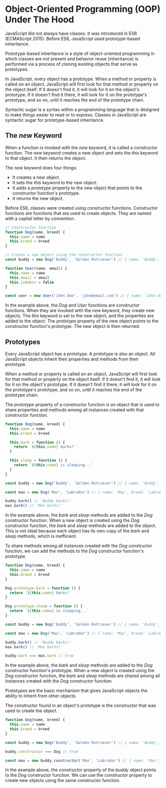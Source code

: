# Object-Oriented Programming (OOP) Under The Hood

JavaScript did not always have classes. It was introduced in ES6 (ECMAScript 2015). Before ES6, JavaScript used prototype-based inheritance.

Prototype-based inheritance is a style of object-oriented programming in which classes are not present and behavior reuse (inheritance) is performed via a process of cloning existing objects that serve as prototypes.

In JavaScript, every object has a prototype. When a method or property is called on an object, JavaScript will first look for that method or property on the object itself. If it doesn't find it, it will look for it on the object's prototype. If it doesn't find it there, it will look for it on the prototype's prototype, and so on, until it reaches the end of the prototype chain.

Syntactic sugar is a syntax within a programming language that is designed to make things easier to read or to express. Classes in JavaScript are syntactic sugar for prototype-based inheritance.

## The _new_ Keyword

When a function is invoked with the _new_ keyword, it is called a constructor function. The _new_ keyword creates a new object and sets the _this_ keyword to that object. It then returns the object.

The _new_ keyword does four things:

- It creates a new object.
- It sets the _this_ keyword to the new object.
- It adds a _prototype_ property to the new object that points to the constructor function's prototype.
- It returns the new object.

Before ES6, classes were created using constructor functions. Constructor functions are functions that are used to create objects. They are named with a capital letter by convention.

```javascript
// Constructor function
function Dog(name, breed) {
  this.name = name
  this.breed = breed
}

// Create a new object using the constructor function
const buddy = new Dog('Buddy', 'Golden Retriever') // { name: 'Buddy', breed: 'Golden Retriever' }

function User(name, email) {
  this.name = name
  this.email = email
  this.isAdmin = false
}

const user = new User('John Doe', 'john@email.com') // { name: 'John Doe', email: 'john@email.com', isAdmin: false }'
```

In the example above, the _Dog_ and _User_ functions are constructor functions. When they are invoked with the _new_ keyword, they create new objects. The _this_ keyword is set to the new object, and the properties are added to the object. The _prototype_ property of the new object points to the constructor function's prototype. The new object is then returned.

## Prototypes

Every JavaScript object has a prototype. A prototype is also an object. All JavaScript objects inherit their properties and methods from their prototype.

When a method or property is called on an object, JavaScript will first look for that method or property on the object itself. If it doesn't find it, it will look for it on the object's prototype. If it doesn't find it there, it will look for it on the prototype's prototype, and so on, until it reaches the end of the prototype chain.

The _prototype_ property of a constructor function is an object that is used to share properties and methods among all instances created with that constructor function.

```javascript
function Dog(name, breed) {
  this.name = name
  this.breed = breed

  this.bark = function () {
    return `${this.name} barks!`
  }

  this.sleep = function () {
    return `${this.name} is sleeping...`
  }
}

const buddy = new Dog('Buddy', 'Golden Retriever') // { name: 'Buddy', breed: 'Golden Retriever', bark: [Function], sleep: [Function] }

const max = new Dog('Max', 'Labrador') // { name: 'Max', breed: 'Labrador', bark: [Function], sleep: [Function] }

buddy.bark() // 'Buddy barks!'
max.bark() // 'Max barks!'
```

In the example above, the _bark_ and _sleep_ methods are added to the _Dog_ constructor function. When a new object is created using the _Dog_ constructor function, the _bark_ and _sleep_ methods are added to the object. This is not ideal because each object has its own copy of the _bark_ and _sleep_ methods, which is inefficient.

To share methods among all instances created with the _Dog_ constructor function, we can add the methods to the _Dog_ constructor function's prototype.

```javascript
function Dog(name, breed) {
  this.name = name
  this.breed = breed
}

Dog.prototype.bark = function () {
  return `${this.name} barks!`
}

Dog.prototype.sleep = function () {
  return `${this.name} is sleeping...`
}

const buddy = new Dog('Buddy', 'Golden Retriever') // { name: 'Buddy', breed: 'Golden Retriever' }

const max = new Dog('Max', 'Labrador') // { name: 'Max', breed: 'Labrador' }

buddy.bark() // 'Buddy barks!'
max.bark() // 'Max barks!'

buddy.bark === max.bark // true
```

In the example above, the _bark_ and _sleep_ methods are added to the _Dog_ constructor function's prototype. When a new object is created using the _Dog_ constructor function, the _bark_ and _sleep_ methods are shared among all instances created with the _Dog_ constructor function.

Prototypes are the basic mechanism that gives JavaScript objects the ability to inherit from other objects.

The constructor found in an object's prototype is the constructor that was used to create the object.

```javascript
function Dog(name, breed) {
  this.name = name
  this.breed = breed
}

const buddy = new Dog('Buddy', 'Golden Retriever') // { name: 'Buddy', breed: 'Golden Retriever' }

buddy.constructor === Dog // true

const max = new buddy.constructor('Max', 'Labrador') // { name: 'Max', breed: 'Labrador' }
```

In the example above, the _constructor_ property of the _buddy_ object points to the _Dog_ constructor function. We can use the _constructor_ property to create new objects using the same constructor function.

